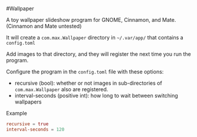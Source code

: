 #Wallpaper

A toy wallpaper slideshow program for GNOME, Cinnamon, and Mate. (Cinnamon and Mate untested)

It will create a `com.max.Wallpaper` directory in `~/.var/app/` that contains a `config.toml`

Add images to that directory, and they will register the next time you run the program.

Configure the program in the `config.toml` file with these options:
- recursive (bool): whether or not images in sub-directories of `com.max.Wallpaper` also are registered.
- interval-seconds (positive int): how long to wait between switching wallpapers

Example
```toml
recursive = true
interval-seconds = 120
```